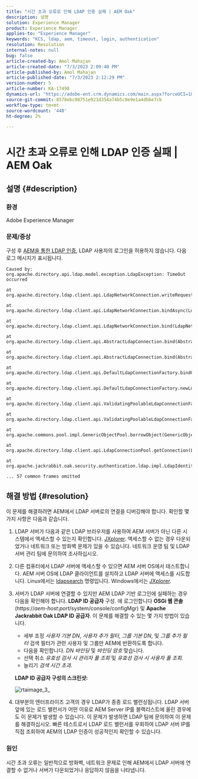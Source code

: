 ```yaml
---
title: "시간 초과 오류로 인해 LDAP 인증 실패 | AEM Oak"
description: 설명
solution: Experience Manager
product: Experience Manager
applies-to: "Experience Manager"
keywords: "KCS, ldap, aem, timeout, login, authentication"
resolution: Resolution
internal-notes: null
bug: false
article-created-by: Amol Mahajan
article-created-date: "7/3/2023 2:09:40 PM"
article-published-by: Amol Mahajan
article-published-date: "7/3/2023 2:12:29 PM"
version-number: 5
article-number: KA-17498
dynamics-url: "https://adobe-ent.crm.dynamics.com/main.aspx?forceUCI=1&pagetype=entityrecord&etn=knowledgearticle&id=fe7a2b3e-ab19-ee11-8f6e-6045bd006295"
source-git-commit: 8578ebc08751e921d354a74b5c0e9e1a4dbbe7cb
workflow-type: tm+mt
source-wordcount: '440'
ht-degree: 2%

---
```


# 시간 초과 오류로 인해 LDAP 인증 실패 | AEM Oak

## 설명 {#description}


### <b>환경</b>

Adobe Experience Manager



### <b>문제/증상</b>

구성 후 [AEM을 통한 LDAP 인증](https://experienceleague.adobe.com/docs/experience-manager-65/administering/security/ldap-config.html?lang=en), LDAP 사용자의 로그인을 허용하지 않습니다. 다음 로그 메시지가 표시됩니다.


```
Caused by: org.apache.directory.api.ldap.model.exception.LdapException: TimeOut occurred

at org.apache.directory.ldap.client.api.LdapNetworkConnection.writeRequest(LdapNetworkConnection.java:4106)

at org.apache.directory.ldap.client.api.LdapNetworkConnection.bindAsync(LdapNetworkConnection.java:1290)

at org.apache.directory.ldap.client.api.LdapNetworkConnection.bind(LdapNetworkConnection.java:1188)

at org.apache.directory.ldap.client.api.AbstractLdapConnection.bind(AbstractLdapConnection.java:127)

at org.apache.directory.ldap.client.api.AbstractLdapConnection.bind(AbstractLdapConnection.java:112)

at org.apache.directory.ldap.client.api.DefaultLdapConnectionFactory.bindConnection(DefaultLdapConnectionFactory.java:64)

at org.apache.directory.ldap.client.api.DefaultLdapConnectionFactory.newLdapConnection(DefaultLdapConnectionFactory.java:107)

at org.apache.directory.ldap.client.api.ValidatingPoolableLdapConnectionFactory.makeObject(ValidatingPoolableLdapConnectionFactory.java:133)

at org.apache.directory.ldap.client.api.ValidatingPoolableLdapConnectionFactory.makeObject(ValidatingPoolableLdapConnectionFactory.java:59)

at org.apache.commons.pool.impl.GenericObjectPool.borrowObject(GenericObjectPool.java:1188)

at org.apache.directory.ldap.client.api.LdapConnectionPool.getConnection(LdapConnectionPool.java:123)

at org.apache.jackrabbit.oak.security.authentication.ldap.impl.LdapIdentityProvider.connect(LdapIdentityProvider.java:771)

... 57 common frames omitted
```



## 해결 방법 {#resolution}


이 문제를 해결하려면 AEM에서 LDAP 서버로의 연결을 디버깅해야 합니다. 확인할 몇 가지 사항은 다음과 같습니다.

1. LDAP 서버가 다음과 같은 LDAP 브라우저를 사용하여 AEM 서버가 아닌 다른 시스템에서 액세스할 수 있는지 확인합니다. [JXplorer](https://jxplorer.org/). 액세스할 수 없는 경우 다운되었거나 네트워크 또는 방화벽 문제가 있을 수 있습니다. 네트워크 운영 팀 및 LDAP 서버 관리 팀에 문의하여 조사하십시오.
2. 다른 컴퓨터에서 LDAP 서버에 액세스할 수 있으면 AEM 서버 OS에서 테스트합니다. AEM 서버 OS에 LDAP 클라이언트를 설치하고 LDAP 서버에 액세스를 시도합니다. Linux에서는 [ldapsearch](https://access.redhat.com/documentation/en-us/red_hat_directory_server/11/html/administration_guide/examples-of-common-ldapsearches) 명령입니다. Windows에서는 [JXplorer](https://jxplorer.org/).
3. 서버가 LDAP 서버에 연결할 수 있지만 AEM LDAP 기반 로그인에 실패하는 경우 다음을 확인해야 합니다. <b>LDAP ID 공급자</b> 구성. 에 로그인합니다 <b>OSGi 웹 콘솔</b> (https://*aem-host:port*/system/console/configMgr) 및 <b>Apache Jackrabbit Oak LDAP ID 공급자</b>. 이 문제를 해결할 수 있는 몇 가지 방법이 있습니다.

   - 세부 조정 *사용자 기본 DN*, *사용자 추가 필터*, *그룹 기본 DN*, 및 *그룹 추가 필터* 검색 필터가 관련 사용자 및 그룹만 AEM에 반환하도록 합니다.
   - 다음을 확인합니다. *DN 바인딩* 및 *바인딩 암호* 맞습니다.
   - 선택 취소 *유효성 검사 시 관리자 풀 조회* 및 *유효성 검사 시 사용자 풀 조회.*
   - 늘리기 *검색 시간 초과.*

   <b>LDAP ID 공급자 구성의 스크린샷:</b>


   ![rtaimage_3_](https://helpx.adobe.com/content/dam/help/en/experience-manager/kb/LDAP-error/jcr%3acontent/main-pars/image/rtaimage_3_.png "rtaimage_3_")
4. 대부분의 엔터프라이즈 고객의 경우 LDAP가 종종 로드 밸런싱됩니다. LDAP 서버 앞에 있는 로드 밸런서가 어떤 이유로 AEM Server IP를 블랙리스트에 올린 경우에도 이 문제가 발생할 수 있습니다. 이 문제가 발생하면 LDAP 팀에 문의하여 이 문제를 해결하십시오. 빠른 테스트로서 LDAP 로드 밸런서를 우회하여 LDAP 서버 IP를 직접 조회하여 AEM의 LDAP 인증이 성공적인지 확인할 수 있습니다.


### <b>원인</b>

시간 초과 오류는 일반적으로 방화벽, 네트워크 문제로 인해 AEM에서 LDAP 서버에 연결할 수 없거나 서버가 다운되었거나 응답하지 않음을 나타냅니다.
